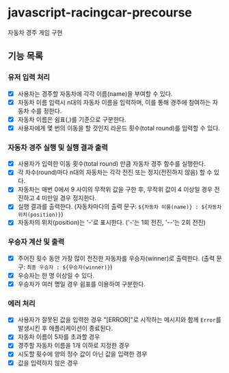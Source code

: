 # javascript-racingcar-precourse

자동차 경주 게임 구현

## 기능 목록

### 유저 입력 처리

- [x] 사용자는 경주할 자동차에 각각 이름(name)을 부여할 수 있다.
- [x] 자동차 이름 입력시 n대의 자동차 이름을 입력하며, 이를 통해 경주에 참여하는 자동차 수를 정한다.
- [x] 자동차 이름은 쉼표(,)를 기준으로 구분한다.
- [x] 사용자에게 몇 번의 이동을 할 것인지 라운드 횟수(total round)를 입력할 수 있다.

### 자동차 경주 실행 및 실행 결과 출력

- [x] 사용자가 입력한 이동 횟수(total round) 만큼 자동차 경주 함수를 실행한다.
- [x] 각 차수(round)마다 n대의 자동차는 각각 전진 또는 정지(전진하지 않음) 할 수 있다.
- [x] 자동차는 매번 0에서 9 사이의 무작위 값을 구한 후, 무작위 값이 4 이상일 경우 전진하고 4 미만일 경우 정지한다.
- [x] 실행 결과를 출력한다. (자동차마다의 출력 문구: `${자동차 이름(name)} : ${자동차 위치(position)}`)
- [x] 자동차의 위치(position)는 '-'로 표시한다. ('-'는 1회 전진, '--'는 2회 전진)

### 우승자 계산 및 출력

- [x] 주어진 횟수 동안 가장 많이 전진한 자동차를 우승자(winner)로 출력한다. (출력 문구: `최종 우승자 : ${우승자(winner)}`)
- [x] 우승자는 한 명 이상일 수 있다.
- [x] 우승자가 여러 명일 경우 쉼표를 이용하여 구분한다.

### 에러 처리

- [x] 사용자가 잘못된 값을 입력한 경우 "[ERROR]"로 시작하는 메시지와 함께 `Error`를 발생시킨 후 애플리케이션이 종료된다.
- [x] 자동차 이름이 5자를 초과할 경우
- [x] 경주할 자동차 이름을 1개 이하로 지정한 경우
- [x] 시도할 횟수에 양의 정수 값이 아닌 값을 입력한 경우
- [x] 값을 입력하지 않은 경우
